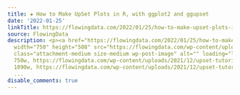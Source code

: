 ```yaml
---
title: ✚ How to Make UpSet Plots in R, with ggplot2 and ggupset
date: '2022-01-25'
linkTitle: https://flowingdata.com/2022/01/25/how-to-make-upset-plots-in-r-with-ggplot2-and-ggupset/
source: FlowingData
description: <p><a href="https://flowingdata.com/2022/01/25/how-to-make-upset-plots-in-r-with-ggplot2-and-ggupset/"><img
  width="750" height="508" src="https://flowingdata.com/wp-content/uploads/2021/12/upset-tutorial-featured-image-750x508.png"
  class="attachment-medium size-medium wp-post-image" alt="" loading="lazy" srcset="https://flowingdata.com/wp-content/uploads/2021/12/upset-tutorial-featured-image-750x508.png
  750w, https://flowingdata.com/wp-content/uploads/2021/12/upset-tutorial-featured-image-1090x739.png
  1090w, https://flowingdata.com/wp-content/uploads/2021/12/upset-tutorial-featured-image-210x1
  ...
disable_comments: true
---
```

<p><a href="https://flowingdata.com/2022/01/25/how-to-make-upset-plots-in-r-with-ggplot2-and-ggupset/"><img width="750" height="508" src="https://flowingdata.com/wp-content/uploads/2021/12/upset-tutorial-featured-image-750x508.png" class="attachment-medium size-medium wp-post-image" alt="" loading="lazy" srcset="https://flowingdata.com/wp-content/uploads/2021/12/upset-tutorial-featured-image-750x508.png 750w, https://flowingdata.com/wp-content/uploads/2021/12/upset-tutorial-featured-image-1090x739.png 1090w, https://flowingdata.com/wp-content/uploads/2021/12/upset-tutorial-featured-image-210x1 ...
